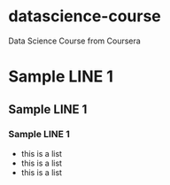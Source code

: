 # datascience-course

Data Science Course from Coursera

# Sample LINE 1
## Sample LINE 1
### Sample LINE 1


* this is a list
* this is a list
* this is a list
